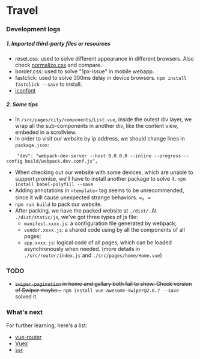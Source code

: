 # Travel

### Development logs

##### 1. Imported third-party files or resources

- reset.css: used to solve different appearance in different browsers. Also check [normalize.css](https://github.com/necolas/normalize.css) and compare.
- border.css: used to solve "1px-issue" in mobile webapp.
- fastclick: used to solve 300ms delay in device browsers. `npm install fastclick --save` to install.
- [iconfont](http://www.iconfont.cn/)

##### 2. Some tips
- In `/src/pages/city/components/List.vue`, inside the outest div layer, we wrap all the sub-components in another div, like the content view, embeded in a scrollview.
- In order to visit our website by ip address, we should change lines in `package.json`:

```
    "dev": "webpack-dev-server --host 0.0.0.0 --inline --progress --config build/webpack.dev.conf.js",

```

- When checking out our website with some devices, which are unable to support promise, we'll have to install another package to solve it. `npm install babel-polyfill --save`
- Adding annotations in `<template>` tag seems to be unrecommended, since it will cause unexpected strange behaviors. =。=
- `npm run build` to pack our website.
- After packing, we have the packed website at `./dist/`. At `./dist/static/js`, we've got three types of js file:
	- `manifest.xxxx.js`: a configuration file generated by webpack;
	- `vendor.xxxx.js`: a shared code using by all the components of all pages;
	- `app.xxxx.js`: logical code of all pages, which can be loaded asynchronously when needed. (more details in `./src/router/index.js` and `./src/pages/home/Home.vue`)

### TODO

- ~~`swiper-pagination` in home and gallary both fail to show. Check version of Swiper maybe...~~ `npm install vue-awesome-swiper@2.6.7 --save` solved it.


### What's next

For further learning, here's a list:
- [vue-router](https://router.vuejs.org/)
- [Vuex](https://vuex.vuejs.org/)
- [ssr](https://ssr.vuejs.org/)